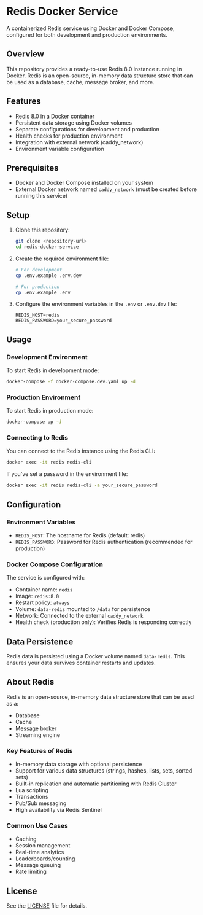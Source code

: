 # Redis Docker Service

A containerized Redis service using Docker and Docker Compose, configured for both development and production environments.

## Overview

This repository provides a ready-to-use Redis 8.0 instance running in Docker. Redis is an open-source, in-memory data structure store that can be used as a database, cache, message broker, and more.

## Features

- Redis 8.0 in a Docker container
- Persistent data storage using Docker volumes
- Separate configurations for development and production
- Health checks for production environment
- Integration with external network (caddy_network)
- Environment variable configuration

## Prerequisites

- Docker and Docker Compose installed on your system
- External Docker network named `caddy_network` (must be created before running this service)

## Setup

1. Clone this repository:

   ```bash
   git clone <repository-url>
   cd redis-docker-service
   ```

2. Create the required environment file:

   ```bash
   # For development
   cp .env.example .env.dev
   
   # For production
   cp .env.example .env
   ```

3. Configure the environment variables in the `.env` or `.env.dev` file:

   ```env
   REDIS_HOST=redis
   REDIS_PASSWORD=your_secure_password
   ```

## Usage

### Development Environment

To start Redis in development mode:

```bash
docker-compose -f docker-compose.dev.yaml up -d
```

### Production Environment

To start Redis in production mode:

```bash
docker-compose up -d
```

### Connecting to Redis

You can connect to the Redis instance using the Redis CLI:

```bash
docker exec -it redis redis-cli
```

If you've set a password in the environment file:

```bash
docker exec -it redis redis-cli -a your_secure_password
```

## Configuration

### Environment Variables

- `REDIS_HOST`: The hostname for Redis (default: redis)
- `REDIS_PASSWORD`: Password for Redis authentication (recommended for production)

### Docker Compose Configuration

The service is configured with:

- Container name: `redis`
- Image: `redis:8.0`
- Restart policy: `always`
- Volume: `data-redis` mounted to `/data` for persistence
- Network: Connected to the external `caddy_network`
- Health check (production only): Verifies Redis is responding correctly

## Data Persistence

Redis data is persisted using a Docker volume named `data-redis`. This ensures your data survives container restarts and updates.

## About Redis

Redis is an open-source, in-memory data structure store that can be used as a:

- Database
- Cache
- Message broker
- Streaming engine

### Key Features of Redis

- In-memory data storage with optional persistence
- Support for various data structures (strings, hashes, lists, sets, sorted sets)
- Built-in replication and automatic partitioning with Redis Cluster
- Lua scripting
- Transactions
- Pub/Sub messaging
- High availability via Redis Sentinel

### Common Use Cases

- Caching
- Session management
- Real-time analytics
- Leaderboards/counting
- Message queuing
- Rate limiting

## License

See the [LICENSE](LICENSE) file for details.
